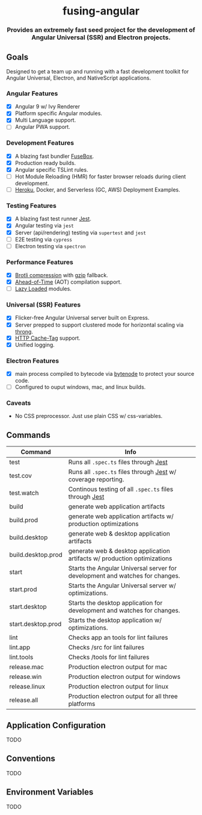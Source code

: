 <h1 align="center" style="border-bottom: none;">fusing-angular</h1>
<h3 align="center">Provides an extremely fast seed project for the development of Angular Universal (SSR) and Electron projects.</h3>

## Goals
Designed to get a team up and running with a fast development toolkit for Angular Universal, Electron, and NativeScript applications.

### Angular Features
- [x] Angular 9 w/ Ivy Renderer
- [x] Platform specific Angular modules.
- [x] Multi Language support.
- [ ] Angular PWA support.

### Development Features
- [x] A blazing fast bundler [FuseBox](http://fuse-box.org).
- [x] Production ready builds.
- [x] Angular specific TSLint rules.
- [ ] Hot Module Reloading (HMR) for faster browser reloads during client development.
- [ ] [Heroku](https://www.heroku.com), Docker, and Serverless (GC, AWS) Deployment Examples.

### Testing Features
- [x] A blazing fast test runner [Jest](https://facebook.github.io/jest).
- [x] Angular testing via `jest`
- [x] Server (api/rendering) testing via `supertest` and `jest`
- [ ] E2E testing via `cypress`
- [ ] Electron testing via `spectron`

### Performance Features
- [x] [Brotli compression](https://github.com/google/brotli) with [gzip](http://www.gzip.org) fallback.
- [x] [Ahead-of-Time](https://angular.io/guide/aot-compiler) (AOT) compilation support.
- [ ] [Lazy Loaded](https://angular-2-training-book.rangle.io/handout/modules/lazy-loading-module.html) modules.

### Universal (SSR) Features
- [x] Flicker-free Angular Universal server built on Express.
- [x] Server prepped to support clustered mode for horizontal scaling via [throng](https://github.com/hunterloftis/throng).
- [x] [HTTP Cache-Tag](https://github.com/flocasts/flo-angular/tree/master/projects/flosportsinc/ng-http-cache-tags) support.
- [x] Unified logging.

### Electron Features
- [x] main process compiled to bytecode via [bytenode](https://github.com/OsamaAbbas/bytenode) to protect your source code.
- [ ] Configured to ouput windows, mac, and linux builds.

### Caveats
- No CSS preprocessor. Just use plain CSS w/ css-variables.

## Commands
| Command  | Info |
| ------------- | ------------- |
| test  | Runs all `.spec.ts` files through [Jest](https://facebook.github.io/jest)  |
| test.cov  | Runs all `.spec.ts` files through [Jest](https://facebook.github.io/jest) w/ coverage reporting.  |
| test.watch  | Continous testing of all `.spec.ts` files through [Jest](https://facebook.github.io/jest)  |
| build | generate web application artifacts |
| build.prod | generate web application artifacts w/ production optimizations |
| build.desktop | generate web & desktop application artifacts |
| build.desktop.prod | generate web & desktop application artifacts w/ production optimizations |
| start | Starts the Angular Universal server for development and watches for changes. |
| start.prod  | Starts the Angular Universal server w/ optimizations. |
| start.desktop | Starts the desktop application for development and watches for changes.  |
| start.desktop.prod  | Starts the desktop application w/ optimizations.  |
| lint | Checks app an tools for lint failures |
| lint.app | Checks /src for lint failures |
| lint.tools | Checks /tools for lint failures |
| release.mac | Production electron output for mac |
| release.win | Production electron output for windows |
| release.linux | Production electron output for linux |
| release.all | Production electron output for all three platforms |

## Application Configuration
TODO

## Conventions
TODO

## Environment Variables
TODO
